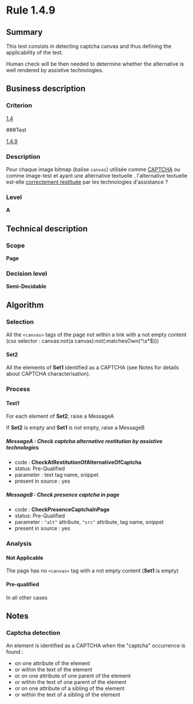 # Rule 1.4.9

## Summary

This test consists in detecting captcha canvas and thus defining the applicability of the test.

Human check will be then needed to determine whether the alternative is well rendered by assistive technologies.

## Business description

### Criterion

[1.4](http://references.modernisation.gouv.fr/referentiel-technique-0#crit-1-4)

###Test

[1.4.9](http://references.modernisation.gouv.fr/referentiel-technique-0#test-1-4-9)

### Description

Pour chaque image bitmap (balise `canvas`) utilis&eacute;e comme <a href="http://references.modernisation.gouv.fr/referentiel-technique-0#mcaptcha">CAPTCHA</a> ou comme image-test et ayant une alternative textuelle , l'alternative textuelle est-elle <a href="http://references.modernisation.gouv.fr/referentiel-technique-0#mRestitutionCorrecte">correctement restitu&eacute;e</a> par les technologies d'assistance ?

### Level

**A**

## Technical description

### Scope

**Page**

### Decision level

**Semi-Decidable**

## Algorithm

### Selection

All the `<canvas>` tags of the page not within a link with a not empty content (css selector : canvas:not(a canvas):not(:matchesOwn(^\\s*$)))

#### Set2

All the elements of **Set1** identified as a CAPTCHA (see Notes for details about CAPTCHA characterisation).

### Process

#### Test1

For each element of **Set2**, raise a MessageA

If **Set2** is empty and **Set1** is not empty, raise a MessageB

##### MessageA : Check captcha alternative restitution by assistive technologies

-    code : **CheckAtRestitutionOfAlternativeOfCaptcha** 
-    status: Pre-Qualified
-    parameter : text tag name, snippet
-    present in source : yes

##### MessageB : Check presence captcha in page

-    code : **CheckPresenceCaptchaInPage** 
-    status: Pre-Qualified
-    parameter : `"alt"` attribute, `"src"` attribute, tag name, snippet
-    present in source : yes

### Analysis

#### Not Applicable

The page has no `<canvas>` tag with a not empty content (**Set1** is empty)

#### Pre-qualified

In all other cases

## Notes

### Captcha detection

An element is identified as a CAPTCHA when the "captcha" occurrence is found :

- on one attribute of the element
- or within the text of the element
- or on one attribute of one parent of the element
- or within the text of one parent of the element
- or on one attribute of a sibling of the element
- or within the text of a sibling of the element
